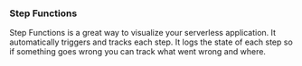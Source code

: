 ### Step Functions

Step Functions is a great way to visualize your serverless application. It automatically triggers and tracks each step. It logs the state of each step so if something goes wrong you can track what went wrong and where.

